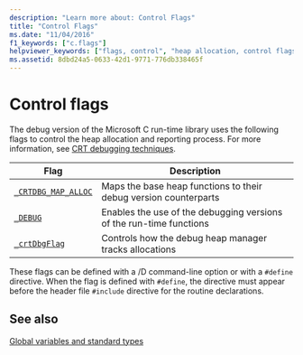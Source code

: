 ```yaml
---
description: "Learn more about: Control Flags"
title: "Control Flags"
ms.date: "11/04/2016"
f1_keywords: ["c.flags"]
helpviewer_keywords: ["flags, control", "heap allocation, control flags", "debug heap, control flags"]
ms.assetid: 8dbd24a5-0633-42d1-9771-776db338465f
---
```

# Control flags

The debug version of the Microsoft C run-time library uses the following flags to control the heap allocation and reporting process. For more information, see [CRT debugging techniques](/visualstudio/debugger/crt-debugging-techniques).

| Flag | Description |
|---|---|
| [`_CRTDBG_MAP_ALLOC`](./crtdbg-map-alloc.md) | Maps the base heap functions to their debug version counterparts |
| [`_DEBUG`](./debug.md) | Enables the use of the debugging versions of the run-time functions |
| [`_crtDbgFlag`](./crtdbgflag.md) | Controls how the debug heap manager tracks allocations |

These flags can be defined with a /D command-line option or with a `#define` directive. When the flag is defined with `#define`, the directive must appear before the header file `#include` directive for the routine declarations.

## See also

[Global variables and standard types](./global-variables-and-standard-types.md)
